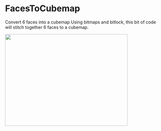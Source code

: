 # FacesToCubemap
Convert 6 faces into a cubemap
Using bitmaps and bitlock, this bit of code will stitch together 6 faces to a cubemap.

<img src="https://user-images.githubusercontent.com/60800247/128526716-b3543291-4170-4ef6-b9ee-5e37cf92befb.png" width="400" height="300">
